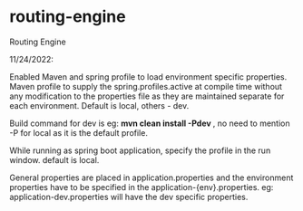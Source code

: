 # routing-engine
Routing Engine

11/24/2022:

Enabled Maven and spring profile to load environment specific properties.
Maven profile to supply the spring.profiles.active at compile time without any modification to the properties file as they are maintained separate for each environment. Default is local, others - dev.

Build command for dev is eg: <b> mvn clean install -Pdev </b> , no need to mention -P for local as it is the default profile.

While running as spring boot application, specify the profile in the run window. default is local.

General properties are placed in application.properties and the environment properties have to be specified in the application-{env}.properties. eg: application-dev.properties will have the dev specific properties.